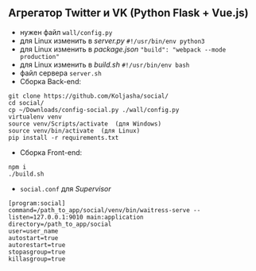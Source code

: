 ## Агрегатор Twitter и VK (Python Flask + Vue.js)
* нужен файл `wall/config.py`
* для Linux изменить в *server.py* `#!/usr/bin/env python3`
* для Linux изменить в *package.json* `"build": "webpack --mode production"`
* для Linux изменить в *build.sh* `#!/usr/bin/env bash`
* файл сервера `server.sh`
* Сборка Back-end:
```
git clone https://github.com/Koljasha/social/
cd social/
cp ~/Downloads/config-social.py ./wall/config.py
virtualenv venv
source venv/Scripts/activate  (для Windows)
source venv/bin/activate  (для Linux)
pip install -r requirements.txt
```
* Сборка Front-end:
```
npm i
./build.sh
```
* `social.conf` для *Supervisor*
```
[program:social]
command=/path_to_app/social/venv/bin/waitress-serve --listen=127.0.0.1:9010 main:application
directory=/path_to_app/social
user=user_name
autostart=true
autorestart=true
stopasgroup=true
killasgroup=true
```
